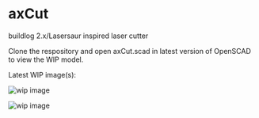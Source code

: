 axCut
=====

buildlog 2.x/Lasersaur inspired laser cutter


Clone the respository and open axCut.scad in latest version of OpenSCAD to view the WIP model.



Latest WIP image(s):

![wip image](https://raw.github.com/Axford/axCut/master/images/axCut_wip7a.png)

![wip image](https://raw.github.com/wardwouts/axCut/master/images/WaxCut_2.png)
